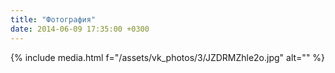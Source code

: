 ```yaml
---
title: "Фотография"
date: 2014-06-09 17:35:00 +0300
---
```



{% include media.html f="/assets/vk_photos/3/JZDRMZhle2o.jpg" alt="" %}
